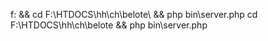 f: && cd F:\HTDOCS\hh\ch\belote\ && php bin\server.php
cd F:\HTDOCS\hh\ch\belote && php bin\server.php
